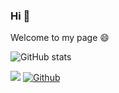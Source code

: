 ### Hi 👋
Welcome to my page 😄

<!--
**anthonyy41/anthonyy41** is a ✨ _special_ ✨ repository because its `README.md` (this file) appears on your GitHub profile.

Here are some ideas to get you started:



- 🔭 I’m currently working on ...
- 🌱 I’m currently learning ...
- 👯 I’m looking to collaborate on ...
- 🤔 I’m looking for help with ...
- 💬 Ask me about ...
- 📫 How to reach me: ...
- 😄 Pronouns: ...
- ⚡ Fun fact: ...
-->

![GitHub stats](https://github-readme-stats.vercel.app/api?username=anthonyy41&show_icons=true&theme=onedark)     
<!--![Top Langs](https://github-readme-stats.vercel.app/api/top-langs/?username=anthonyy41&theme=vue-dark&hide=java)-->



![](https://visitor-badge.laobi.icu/badge?page_id=anthonyy41.anthonyy41)
[![Github](https://img.shields.io/github/followers/anthonyy41?label=Follow&style=social)](https://github.com/anthonyy41)

